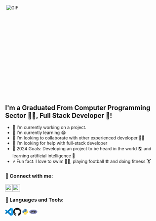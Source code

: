 <img align="right" alt="GIF" src="https://github.com/abhisheknaiidu/abhisheknaiidu/blob/master/code.gif?raw=true" width="500" height="320" />

## I'm a Graduated From Computer Programming Sector 👨‍🎓, Full Stack Developer 🚀!
- 🔭 I’m currently working on a project.
- 🌱 I’m currently learning 😂
- 👯 I’m looking to collaborate with other experienced developer 👩‍💻
- 🤔 I’m looking for help with full-stack developer
- 🥅 2024 Goals: Developing an project to be heard in the world 🌎 and learning artificial intelligence 🤖
- ⚡ Fun fact: I love to swim 🏊‍♀️, playing football ⚽ and doing fitness 🏋️  

### 📩 Connect with me:




<a href="https://instagram.com/_efehnbrnc?igshid=OGQ5ZDc2ODk2ZA=="><img align="left" height="24" width="24" src="https://cdn.jsdelivr.net/npm/simple-icons@v4/icons/instagram.svg" /></a>
<a href="https://www.linkedin.com/in/efehan-birinci-99b355261">
<img align="left" height="24" width="24" src="https://cdn.jsdelivr.net/npm/simple-icons@3.13.0/icons/linkedin.svg" /></a>
<br>

### 🔧 Languages and Tools:

[<img align="left" alt="Visual Studio Code" width="26px" src="https://raw.githubusercontent.com/github/explore/80688e429a7d4ef2fca1e82350fe8e3517d3494d/topics/visual-studio-code/visual-studio-code.png" />][vsCode]
[<img align="left" alt="GitHub" width="26px" src="https://raw.githubusercontent.com/github/explore/78df643247d429f6cc873026c0622819ad797942/topics/github/github.png" />][github]
[<img align="left" alt="Python" width="26px" src="https://raw.githubusercontent.com/github/explore/cebd63002168a05a6a642f309227eefeccd92950/topics/python/python.png" />][python]
[<img align="left" alt="Php" width="26px" src="https://raw.githubusercontent.com/github/explore/cebd63002168a05a6a642f309227eefeccd92950/topics/php/php.png" />][php]

<br />


[vsCode]: https://code.visualstudio.com/
[github]: https://github.com/efehanbirinci
[python]: https://www.python.org/
[php]: https://www.php.net/


<br />
<br />



<!--
**efehanbirinci/efehanbirinci** is a ✨ _special_ ✨ repository because its `README.md` (this file) appears on your GitHub profile.

Here are some ideas to get you started:

- 🔭 I’m currently working on ...
- 🌱 I’m currently learning ...
- 👯 I’m looking to collaborate on ...
- 🤔 I’m looking for help with ...
- 💬 Ask me about ...
- 📫 How to reach me: ...
- 😄 Pronouns: ...
- ⚡ Fun fact: ...
-->
